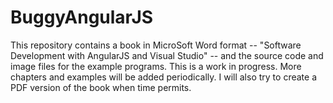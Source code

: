 # BuggyAngularJS
This repository contains a book in MicroSoft Word format -- "Software Development with AngularJS and Visual Studio" -- and the source code and image files for the example programs.
This is a work in progress. More chapters and examples will be added periodically. I will also try to create a PDF version of the book when time permits.
